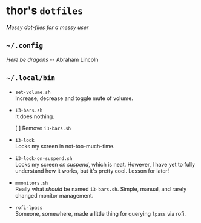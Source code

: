 thor's `dotfiles`
===============

*Messy dot-files for a messy user*

`~/.config`
-----------

*Here be dragons* -- Abraham Lincoln



`~/.local/bin` 
--------------

-	`set-volume.sh`\
	Increase, decrease and toggle mute of volume.

-	`i3-bars.sh`\
	It does nothing.

	[ ] Remove `i3-bars.sh`

-	`i3-lock`\
	Locks my screen in not-too-much-time.

-	`i3-lock-on-suspend.sh`\
	Locks my screen *on suspend*, which is neat. However, I have yet to fully
	understand how it works, but it's pretty cool. Lesson for later!

-	`mmonitors.sh`\
	Really what *should* be named `i3-bars.sh`. Simple, manual, and rarely
	changed monitor management.

-	`rofi-lpass`\
	Someone, somewhere, made a little thing for querying `lpass` via rofi.



